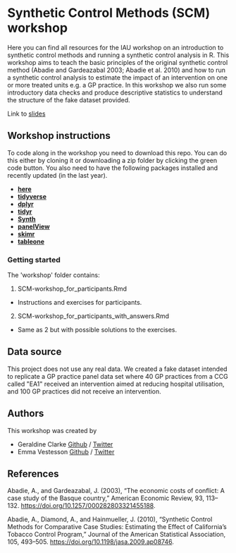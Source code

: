 # Synthetic Control Methods (SCM) workshop

Here you can find all resources for the IAU workshop on an introduction to synthetic control methods and running a synthetic control analysis in R. This workshop aims to teach the basic principles of the original synthetic control method (Abadie and Gardeazabal  2003; Abadie et al. 2010) and how to run a synthetic control analysis to estimate the impact of an intervention on one or more treated units e.g. a GP practice. In this workshop we also run some introductory data checks and produce descriptive statistics to understand the structure of the fake dataset provided.

Link to [slides](https://thf-evaluative-analytics.github.io/webinar-SCM-workshop/SCM-workshop_R_slides.html#1)

## Workshop instructions

To code along in the workshop you need to download this repo. You can do this either by cloning it or downloading a zip folder by clicking the green code button. You also need to have the following packages installed and recently updated (in the last year). 

* [**here**](https://cran.r-project.org/web/packages/here/index.html)
* [**tidyverse**](https://www.tidyverse.org/)
* [**dplyr**](https://cran.r-project.org/web/packages/dplyr/index.html)
* [**tidyr**](https://cran.r-project.org/web/packages/tidyr.html)
* [**Synth**](https://cran.r-project.org/web/packages/Synth.html)
* [**panelView**](https://cran.r-project.org/web/packages/panelView/index.html)
* [**skimr**](https://cran.r-project.org/web/packages/skimr/index.html) 
* [**tableone**](https://cran.r-project.org/web/packages/tableone/index.html)


### Getting started

The 'workshop' folder contains:

1. SCM-workshop_for_participants.Rmd
* Instructions and exercises for participants.
2. SCM-workshop_for_participants_with_answers.Rmd
* Same as 2 but with possible solutions to the exercises. 


## Data source

This project does not use any real data. We created a fake dataset intended to replicate a GP practice panel data set where 40 GP practices from a CCG called "EA1" received an intervention aimed at reducing hospital utilisation, and 100 GP practices did not receive an intervention.

## Authors

This workshop was created by 

* Geraldine Clarke [Github](www.github.com/geraldineclarke) / [Twitter](www.twitter.com/geraldineCTHF)
* Emma Vestesson  [Github](www.github.com/emma) / [Twitter](www.twitter.com/gummifot)

## References

Abadie, A., and Gardeazabal, J. (2003), “The economic costs of conflict: A case study of the Basque country,” American Economic Review, 93, 113–132. https://doi.org/10.1257/000282803321455188.

Abadie, A., Diamond, A., and Hainmueller, J. (2010), “Synthetic Control Methods for Comparative Case Studies: Estimating the Effect of California’s Tobacco Control Program,” Journal of the American Statistical Association, 105, 493–505. https://doi.org/10.1198/jasa.2009.ap08746.
